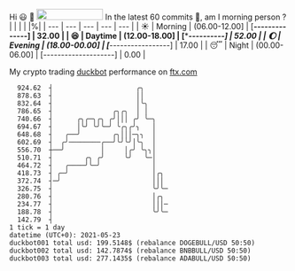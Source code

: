 Hi :smiley: :wave: <img src="https://jojoee.jojoee.com/api/utcnow" width="120" height="20">
In the latest 60 commits :bug:, am I morning person ? 
| | | | |%|
| --- | --- | --- | --- | --- |
| :sunny: | Morning | (06.00-12.00] | [******--------------] | 32.00 |
| :satisfied: | Daytime | (12.00-18.00] | [**********----------] | 52.00 |
| :moon: | Evening | (18.00-00.00] | [***-----------------] | 17.00 |
| :sleeping: | Night | (00.00-06.00] | [--------------------] | 0.00 |

My crypto trading [duckbot](https://github.com/jojoee/duckbot) performance on [ftx.com](https://ftx.com/#a=13144711)
```
  924.62  ┤                     ╭╮
  878.63  ┤                     ││
  832.64  ┤                     │╰╮
  786.65  ┤               ╭╮╭╮  │ │
  740.66  ┤      ╭╮╭─╮╭╮ ╭╯│││ ╭╯ ╰─╮
  694.67  ┤      │╰╯ ╰╯╰─╯ ╰╭╮╭╯╮   │
  648.68  ┤   ╭──╯        ╭╮│││─╮╮  │
  602.69  ┤  ╭╯────────╭──╯╰╯╰╯│╰╮  │
  556.70  ┼──╯         │     │╭╯ ╰╮╮│
  510.71  ┤        ╭╮ ╭╯     ╰╯   ╰─│
  464.72  ┤   ╭────╯╰─╯             │
  418.73  ┤ ╭─╯                     │╭╮
  372.74  ┤─╯                       │││
  326.75  ┤                         ╰╯╰─
  280.76  ┤                         │╭╮
  234.77  ┤                         │││─
  188.78  ┤                         ╰╯╰─
  142.79  ┤
1 tick = 1 day
datetime (UTC+0): 2021-05-23
duckbot001 total usd: 199.5148$ (rebalance DOGEBULL/USD 50:50)
duckbot002 total usd: 142.7874$ (rebalance BNBBULL/USD 50:50)
duckbot003 total usd: 277.1435$ (rebalance ADABULL/USD 50:50)
```

